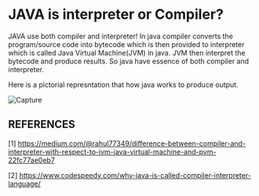 # JAVA is interpreter or Compiler? #

JAVA use both compiler and interpreter! In java compiler converts the program/source code into bytecode which is then provided to interpreter which is called Java Virtual Machine(JVM) in java. JVM then interpret the bytecode and produce results. So java have essence of both compiler and interpreter.

Here is a pictorial represntation that how java works to produce output.

![Capture](https://user-images.githubusercontent.com/61554600/105137551-4c735600-5b15-11eb-9347-dfcf13ff7db5.PNG)


## REFERENCES ##
[1] https://medium.com/@rahul77349/difference-between-compiler-and-interpreter-with-respect-to-jvm-java-virtual-machine-and-pvm-22fc77ae0eb7

[2] https://www.codespeedy.com/why-java-is-called-compiler-interpreter-language/
